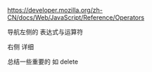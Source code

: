 https://developer.mozilla.org/zh-CN/docs/Web/JavaScript/Reference/Operators

导航左侧的 表达式与运算符   

右侧 详细





总结一些重要的  如  delete